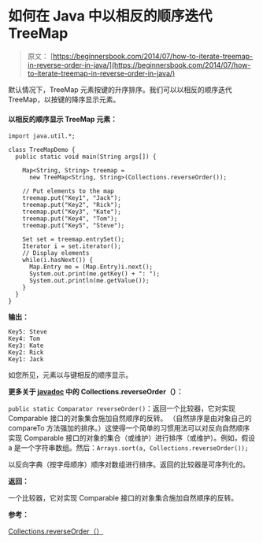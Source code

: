 # 如何在 Java 中以相反的顺序迭代 TreeMap

> 原文： [https://beginnersbook.com/2014/07/how-to-iterate-treemap-in-reverse-order-in-java/](https://beginnersbook.com/2014/07/how-to-iterate-treemap-in-reverse-order-in-java/)

默认情况下，TreeMap 元素按键的升序排序。我们可以以相反的顺序迭代 TreeMap，以按键的降序显示元素。

#### 以相反的顺序显示 TreeMap 元素：

```
import java.util.*;

class TreeMapDemo {
  public static void main(String args[]) {

    Map<String, String> treemap = 
      new TreeMap<String, String>(Collections.reverseOrder());

    // Put elements to the map
    treemap.put("Key1", "Jack");
    treemap.put("Key2", "Rick");
    treemap.put("Key3", "Kate");
    treemap.put("Key4", "Tom");
    treemap.put("Key5", "Steve");

    Set set = treemap.entrySet();
    Iterator i = set.iterator();
    // Display elements
    while(i.hasNext()) {
      Map.Entry me = (Map.Entry)i.next();
      System.out.print(me.getKey() + ": ");
      System.out.println(me.getValue());
    }
  }
}
```

**输出：**

```
Key5: Steve
Key4: Tom
Key3: Kate
Key2: Rick
Key1: Jack
```

如您所见，元素以与键相反的顺序显示。

**更多关于 [javadoc](https://docs.oracle.com/javase/7/docs/api/java/util/Collections.html#reverseOrder()) 中的 Collections.reverseOrder（）：**

`public static Comparator reverseOrder()`：返回一个比较器，它对实现 Comparable 接口的对象集合施加自然顺序的反转。 （自然排序是由对象自己的 compareTo 方法强加的排序。）这使得一个简单的习惯用法可以对反向自然顺序实现 Comparable 接口的对象的集合（或维护）进行排序（或维护）。例如，假设 a 是一个字符串数组。然后：`Arrays.sort(a, Collections.reverseOrder());`

以反向字典（按字母顺序）顺序对数组进行排序。返回的比较器是可序列化的。

**返回：**

一个比较器，它对实现 Comparable 接口的对象集合施加自然顺序的反转。

**参考：**

[Collections.reverseOrder（）](https://docs.oracle.com/javase/7/docs/api/java/util/Collections.html#reverseOrder())